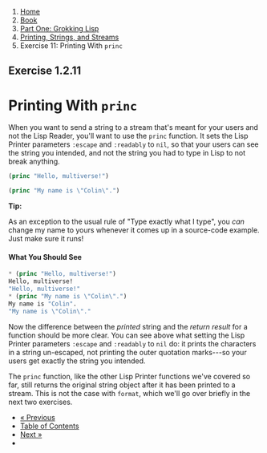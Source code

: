 <ol class="breadcrumb">
  <li><a href="/">Home</a></li>
  <li><a href="/book/">Book</a></li>
  <li><a href="/book/1-0-0-overview/">Part One: Grokking Lisp</a></li>
  <li><a href="/book/1-02-00-input-output/">Printing, Strings, and Streams</a></li>
  <li class="active">Exercise 11: Printing With <code>princ</code></li>
</ol>

## Exercise 1.2.11

# Printing With <code>princ</code>

When you want to send a string to a stream that's meant for your users and not the Lisp Reader, you'll want to use the `princ` function.  It sets the Lisp Printer parameters `:escape` and `:readably` to `nil`, so that your users can see the string you intended, and not the string you had to type in Lisp to not break anything.

```lisp
(princ "Hello, multiverse!")

(princ "My name is \"Colin\".")
```

<div class="alert alert-success">
    <strong>Tip:</strong>
    <p>As an exception to the usual rule of "Type exactly what I type", you <em>can</em> change my name to yours whenever it comes up in a source-code example.  Just make sure it runs!</p>
</div>

#### What You Should See

```lisp
* (princ "Hello, multiverse!")
Hello, multiverse!
"Hello, multiverse!"
* (princ "My name is \"Colin\".")
My name is "Colin".
"My name is \"Colin\"."
```

Now the difference between the *printed* string and the *return result* for a function should be more clear.  You can see above what setting the Lisp Printer parameters `:escape` and `:readably` to `nil` do: it prints the characters in a string un-escaped, not printing the outer quotation marks---so your users get exactly the string you intended.

The `princ` function, like the other Lisp Printer functions we've covered so far, still returns the original string object after it has been printed to a stream.  This is not the case with `format`, which we'll go over briefly in the next two exercises.

<ul class="pager">
  <li class="previous"><a href="/book/1-02-10-prin1/">&laquo; Previous</a></li>
  <li><a href="/book/">Table of Contents</a></li>
  <li class="next"><a href="/book/1-02-12-format/">Next &raquo;</a><li>
</ul>
